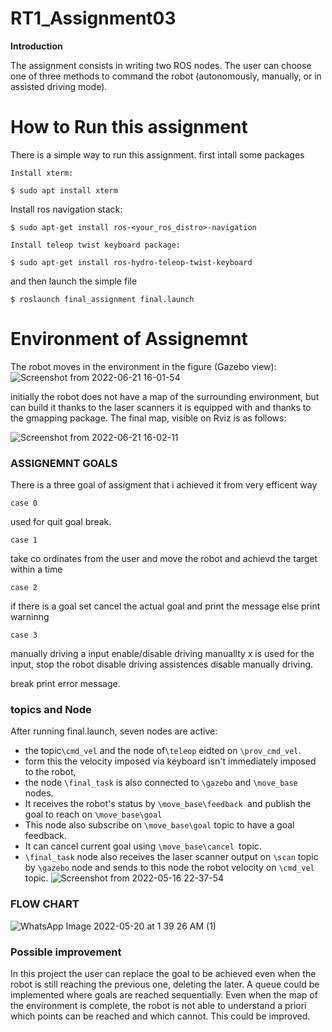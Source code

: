 # RT1_Assignment03

**Introduction**

The assignment consists in writing two ROS nodes. The user can choose one of three methods to command the robot (autonomously, manually, or in assisted driving mode).

# How to Run this assignment

There is a simple way to run this assignment. first intall some packages 

`Install xterm:`

`$ sudo apt install xterm`

Install ros navigation stack:

`$ sudo apt-get install ros-<your_ros_distro>-navigation`

`Install teleop twist keyboard package:`

`$ sudo apt-get install ros-hydro-teleop-twist-keyboard`

 and then launch the simple file 
 
 `$ roslaunch final_assignment final.launch`
 
 
 # Environment of Assignemnt
 The robot moves in the environment in the figure (Gazebo view):
 ![Screenshot from 2022-06-21 16-01-54](https://user-images.githubusercontent.com/91262613/174819361-4154f467-50e2-43d0-b63f-ed77aedb1d9c.png)

 
initially the robot does not have a map of the surrounding environment, but can build it thanks to the laser scanners it is equipped with and thanks to the gmapping package. The final map, visible on Rviz is as follows:

![Screenshot from 2022-06-21 16-02-11](https://user-images.githubusercontent.com/91262613/174819383-b9b14b97-f23d-4b88-bbc0-e4a0be29099e.png)

 
 ### ASSIGNEMNT GOALS
 
 There is a three goal of assigment that i achieved it from very efficent way
 
 `case 0 `
 
 
 used for quit goal
 break.
 
 `case 1`
 
 
 take co ordinates from the user and move the robot and achievd the target within a time 
 
 `case 2 `
 
 if there is a goal set cancel the actual goal and print the message 
 else print warninng

`case 3`

 manually driving
a input enable/disable driving manuallty
x is used for the input, stop the robot disable driving assistences disable manually driving.

break print error message.


 ###  topics and Node
 
 After running final.launch, seven nodes are active:

- the topic`\cmd_vel` and the node of`\teleop` eidted on `\prov_cmd_vel`. 
- form this the velocity imposed via keyboard isn't immediately imposed to the robot,
- the node `\final_task` is also connected to `\gazebo` and `\move_base `nodes. 
- It receives the robot's status by `\move_base\feedback `and publish the goal to reach on `\move_base\goal`
- This node also subscribe on `\move_base\goal` topic to have a goal feedback.
- It can cancel current goal using `\move_base\cancel `topic.
- `\final_task` node also receives the laser scanner output on `\scan` topic by `\gazebo` node and sends to this node the robot velocity on `\cmd_vel `topic.
![Screenshot from 2022-05-16 22-37-54](https://user-images.githubusercontent.com/91262613/168683169-2411b699-ca36-4270-af76-7b30ceaa172f.png)

### FLOW CHART

![WhatsApp Image 2022-05-20 at 1 39 26 AM (1)](https://user-images.githubusercontent.com/91262613/174805415-d00cdeff-1c03-46fc-90f8-aff9c34f3e02.jpeg)


### Possible improvement
In this project the user can replace the goal to be achieved even when the robot is still reaching the previous one, deleting the later. A queue could be implemented where goals are reached sequentially.
Even when the map of the environment is complete, the robot is not able to understand a priori which points can be reached and which cannot. This could be improved.


